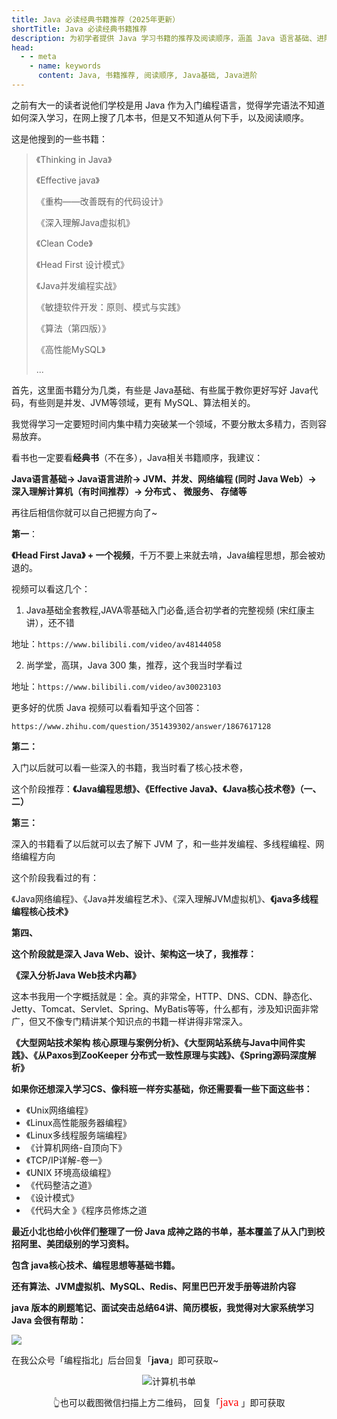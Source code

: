 ```yaml
---
title: Java 必读经典书籍推荐（2025年更新）
shortTitle: Java 必读经典书籍推荐
description: 为初学者提供 Java 学习书籍的推荐及阅读顺序，涵盖 Java 语言基础、进阶、JVM、并发、网络编程、Java Web、设计、架构等领域，旨在帮助您系统学习 Java 编程技术。
head:
  - - meta
    - name: keywords
      content: Java, 书籍推荐, 阅读顺序, Java基础, Java进阶
---
```



之前有大一的读者说他们学校是用 Java 作为入门编程语言，觉得学完语法不知道如何深入学习，在网上搜了几本书，但是又不知道从何下手，以及阅读顺序。

这是他搜到的一些书籍：

> 《Thinking in Java》
>
> 《Effective java》
>
> 《重构——改善既有的代码设计》
>
> 《深入理解Java虚拟机》
>
> 《Clean Code》
>
> 《Head First 设计模式》
>
> 《Java并发编程实战》
>
> 《敏捷软件开发：原则、模式与实践》
>
> 《算法（第四版）》
>
> 《高性能MySQL》
>
> ...

首先，这里面书籍分为几类，有些是 Java基础、有些属于教你更好写好 Java代码，有些则是并发、JVM等领域，更有 MySQL、算法相关的。

我觉得学习一定要短时间内集中精力突破某一个领域，不要分散太多精力，否则容易放弃。

看书也一定要看**经典书**（不在多），Java相关书籍顺序，我建议：

**Java语言基础-> Java语言进阶-> JVM、并发、网络编程 (同时 Java Web）-> 深入理解计算机（有时间推荐）-> 分布式 、 微服务、 存储等**

再往后相信你就可以自己把握方向了~

**第一**：

**《Head First Java》 + 一个视频**，千万不要上来就去啃，Java编程思想，那会被劝退的。

视频可以看这几个：

1. Java基础全套教程,JAVA零基础入门必备,适合初学者的完整视频 (宋红康主讲），还不错

地址：`https://www.bilibili.com/video/av48144058`

2. 尚学堂，高琪，Java 300 集，推荐，这个我当时学看过

地址：`https://www.bilibili.com/video/av30023103`

更多好的优质 Java 视频可以看看知乎这个回答：

`https://www.zhihu.com/question/351439302/answer/1867617128`

**第二：**

入门以后就可以看一些深入的书籍，我当时看了核心技术卷，

这个阶段推荐：**《Java编程思想》、《Effective Java》、《Java核心技术卷》（一、二）**

**第三：**

深入的书籍看了以后就可以去了解下 JVM 了，和一些并发编程、多线程编程、网络编程方向

这个阶段我看过的有：

《Java网络编程》、《Java并发编程艺术》、《深入理解JVM虚拟机》、**《java多线程编程核心技术》**

**第四、**

**这个阶段就是深入 Java Web、设计、架构这一块了，我推荐：**

**《深入分析Java Web技术内幕》**

这本书我用一个字概括就是：全。真的非常全，HTTP、DNS、CDN、静态化、Jetty、Tomcat、Servlet、Spring、MyBatis等等，什么都有，涉及知识面非常广，但又不像专门精讲某个知识点的书籍一样讲得非常深入。

**《大型网站技术架构 核心原理与案例分析》、《大型网站系统与Java中间件实践》、《从Paxos到ZooKeeper 分布式一致性原理与实践》、《Spring源码深度解析》**

**如果你还想深入学习CS、像科班一样夯实基础，你还需要看一些下面这些书：**

- 《Unix网络编程》
- 《Linux高性能服务器编程》
- 《Linux多线程服务端编程》
- 《计算机网络-自顶向下》
- 《TCP/IP详解-卷一》
- 《UNIX 环境高级编程》
- 《代码整洁之道》
- 《设计模式》
- 《代码大全 》《程序员修炼之道

**最近小北也给小伙伴们整理了一份 Java 成神之路的书单，基本覆盖了从入门到校招阿里、美团级别的学习资料。**

**包含 java核心技术、编程思想等基础书籍。**

**还有算法、JVM虚拟机、MySQL、Redis、阿里巴巴开发手册等进阶内容**

**java 版本的刷题笔记、面试突击总结64讲、简历模板，我觉得对大家系统学习 Java 会很有帮助：**

![](https://cdn.how2cs.cn/gzh/008i3skNgy1gq69ddurxhj30i60cygp9.jpg)

在我公众号「编程指北」后台回复「**java**」即可获取~

<p align="center">
  <img src="https://cdn.how2cs.cn/csguide/095140.jpg" alt="计算机书单" width="auto" height="auto">
</p>

<center>👆也可以截图微信扫描上方二维码， 回复「<font face="黑体" size=4 color="red">java</font>
」即可获取</center>